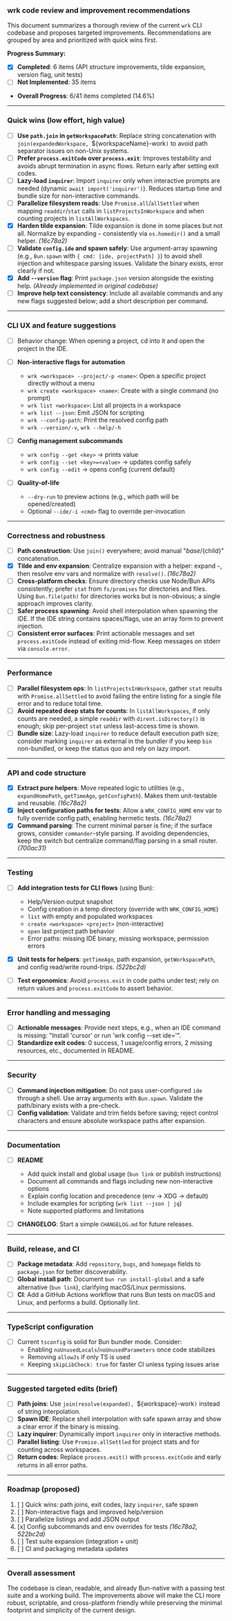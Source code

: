 ### wrk code review and improvement recommendations

This document summarizes a thorough review of the current `wrk` CLI codebase and proposes targeted improvements. Recommendations are grouped by area and prioritized with quick wins first.

**Progress Summary:**

-  [x] **Completed**: 6 items (API structure improvements, tilde expansion, version flag, unit tests)
-  [ ] **Not Implemented**: 35 items
-  **Overall Progress**: 6/41 items completed (14.6%)

---

### Quick wins (low effort, high value)

-  [ ] **Use `path.join` in `getWorkspacePath`**: Replace string concatenation with `join(expandedWorkspace, `${workspaceName}-work`)` to avoid path separator issues on non-Unix systems.
-  [ ] **Prefer `process.exitCode` over `process.exit`**: Improves testability and avoids abrupt termination in async flows. Return early after setting exit codes.
-  [ ] **Lazy-load `inquirer`**: Import `inquirer` only when interactive prompts are needed (dynamic `await import('inquirer')`). Reduces startup time and bundle size for non-interactive commands.
-  [ ] **Parallelize filesystem reads**: Use `Promise.all`/`allSettled` when mapping `readdir`/`stat` calls in `listProjectsInWorkspace` and when counting projects in `listAllWorkspaces`.
-  [x] **Harden tilde expansion**: Tilde expansion is done in some places but not all. Normalize by expanding `~` consistently via `os.homedir()` and a small helper. _(16c78a2)_
-  [ ] **Validate `config.ide` and spawn safely**: Use argument-array spawning (e.g., `Bun.spawn` with `{ cmd: [ide, projectPath] }`) to avoid shell injection and whitespace parsing issues. Validate the binary exists, error clearly if not.
-  [x] **Add `--version` flag**: Print `package.json` version alongside the existing help. _(Already implemented in original codebase)_
-  [ ] **Improve help text consistency**: Include all available commands and any new flags suggested below; add a short description per command.

---

### CLI UX and feature suggestions

-  [ ] Behavior change: When opening a project, cd into it and open the project in the IDE.

-  [ ] **Non-interactive flags for automation**

   -  `wrk <workspace> --project/-p <name>`: Open a specific project directly without a menu
   -  `wrk create <workspace> <name>`: Create with a single command (no prompt)
   -  `wrk list <workspace>`: List all projects in a workspace
   -  `wrk list --json`: Emit JSON for scripting
   -  `wrk --config-path`: Print the resolved config path
   -  `wrk --version/-v`, `wrk --help/-h`

-  [ ] **Config management subcommands**

   -  `wrk config --get <key>` → prints value
   -  `wrk config --set <key>=<value>` → updates config safely
   -  `wrk config --edit` → opens config (current default)

-  [ ] **Quality-of-life**
   -  `--dry-run` to preview actions (e.g., which path will be opened/created)
   -  Optional `--ide/-i <cmd>` flag to override per-invocation

---

### Correctness and robustness

-  [ ] **Path construction**: Use `join()` everywhere; avoid manual "${base}/${child}" concatenation.
-  [x] **Tilde and env expansion**: Centralize expansion with a helper: expand `~`, then resolve env vars and normalize with `resolve()`. _(16c78a2)_
-  [ ] **Cross-platform checks**: Ensure directory checks use Node/Bun APIs consistently; prefer `stat` from `fs/promises` for directories and files. Using `Bun.file(path)` for directories works but is non-obvious; a single approach improves clarity.
-  [ ] **Safer process spawning**: Avoid shell interpolation when spawning the IDE. If the IDE string contains spaces/flags, use an array form to prevent injection.
-  [ ] **Consistent error surfaces**: Print actionable messages and set `process.exitCode` instead of exiting mid-flow. Keep messages on stderr via `console.error`.

---

### Performance

-  [ ] **Parallel filesystem ops**: In `listProjectsInWorkspace`, gather `stat` results with `Promise.allSettled` to avoid failing the entire listing for a single file error and to reduce total time.
-  [ ] **Avoid repeated deep stats for counts**: In `listAllWorkspaces`, if only counts are needed, a simple `readdir` with `dirent.isDirectory()` is enough; skip per-project `stat` unless last-access time is shown.
-  [ ] **Bundle size**: Lazy-load `inquirer` to reduce default execution path size; consider marking `inquirer` as external in the bundler if you keep `bin` non-bundled, or keep the status quo and rely on lazy import.

---

### API and code structure

-  [x] **Extract pure helpers**: Move repeated logic to utilities (e.g., `expandHomePath`, `getTimeAgo`, `getConfigPath`). Makes them unit-testable and reusable. _(16c78a2)_
-  [x] **Inject configuration paths for tests**: Allow a `WRK_CONFIG_HOME` env var to fully override config path, enabling hermetic tests. _(16c78a2)_
-  [x] **Command parsing**: The current minimal parser is fine; if the surface grows, consider `commander`-style parsing. If avoiding dependencies, keep the switch but centralize command/flag parsing in a small router. _(700ac31)_

---

### Testing

-  [ ] **Add integration tests for CLI flows** (using Bun):

   -  Help/Version output snapshot
   -  Config creation in a temp directory (override with `WRK_CONFIG_HOME`)
   -  `list` with empty and populated workspaces
   -  `create <workspace> <project>` (non-interactive)
   -  `open` last project path behavior
   -  Error paths: missing IDE binary, missing workspace, permission errors

-  [x] **Unit tests for helpers**: `getTimeAgo`, path expansion, `getWorkspacePath`, and config read/write round-trips. _(522bc2d)_

-  [ ] **Test ergonomics**: Avoid `process.exit` in code paths under test; rely on return values and `process.exitCode` to assert behavior.

---

### Error handling and messaging

-  [ ] **Actionable messages**: Provide next steps, e.g., when an IDE command is missing: "Install 'cursor' or run 'wrk config --set ide=<your-ide>'".
-  [ ] **Standardize exit codes**: 0 success, 1 usage/config errors, 2 missing resources, etc., documented in README.

---

### Security

-  [ ] **Command injection mitigation**: Do not pass user-configured `ide` through a shell. Use array arguments with `Bun.spawn`. Validate the path/binary exists with a pre-check.
-  [ ] **Config validation**: Validate and trim fields before saving; reject control characters and ensure absolute workspace paths after expansion.

---

### Documentation

-  [ ] **README**

   -  Add quick install and global usage (`bun link` or publish instructions)
   -  Document all commands and flags including new non-interactive options
   -  Explain config location and precedence (env → XDG → default)
   -  Include examples for scripting (`wrk list --json | jq`)
   -  Note supported platforms and limitations

-  [ ] **CHANGELOG**: Start a simple `CHANGELOG.md` for future releases.

---

### Build, release, and CI

-  [ ] **Package metadata**: Add `repository`, `bugs`, and `homepage` fields to `package.json` for better discoverability.
-  [ ] **Global install path**: Document `bun run install-global` and a safe alternative (`bun link`), clarifying macOS/Linux permissions.
-  [ ] **CI**: Add a GitHub Actions workflow that runs Bun tests on macOS and Linux, and performs a build. Optionally lint.

---

### TypeScript configuration

-  [ ] Current `tsconfig` is solid for Bun bundler mode. Consider:
   -  Enabling `noUnusedLocals`/`noUnusedParameters` once code stabilizes
   -  Removing `allowJs` if only TS is used
   -  Keeping `skipLibCheck: true` for faster CI unless typing issues arise

---

### Suggested targeted edits (brief)

-  [ ] **Path joins**: Use `join(resolve(expanded), `${workspace}-work`)` instead of string interpolation.
-  [ ] **Spawn IDE**: Replace shell interpolation with safe spawn array and show a clear error if the binary is missing.
-  [ ] **Lazy inquirer**: Dynamically import `inquirer` only in interactive methods.
-  [ ] **Parallel listing**: Use `Promise.allSettled` for project stats and for counting across workspaces.
-  [ ] **Return codes**: Replace `process.exit()` with `process.exitCode` and early returns in all error paths.

---

### Roadmap (proposed)

1. [ ] Quick wins: path joins, exit codes, lazy `inquirer`, safe spawn
2. [ ] Non-interactive flags and improved help/version
3. [ ] Parallelize listings and add JSON output
4. [x] Config subcommands and env overrides for tests _(16c78a2, 522bc2d)_
5. [ ] Test suite expansion (integration + unit)
6. [ ] CI and packaging metadata updates

---

### Overall assessment

The codebase is clean, readable, and already Bun-native with a passing test suite and a working build. The improvements above will make the CLI more robust, scriptable, and cross-platform friendly while preserving the minimal footprint and simplicity of the current design.
